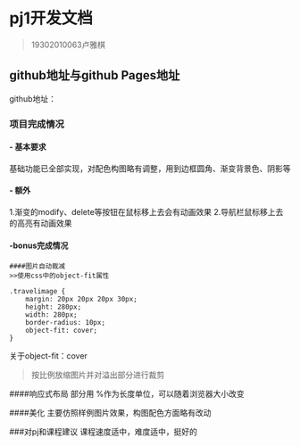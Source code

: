 # pj1开发文档 

> 19302010063卢雅棋

## github地址与github Pages地址
github地址：

### 项目完成情况
#### - 基本要求
基础功能已全部实现，对配色构图略有调整，用到边框圆角、渐变背景色、阴影等

#### - 额外
  1.渐变的modify、delete等按钮在鼠标移上去会有动画效果
  2.导航栏鼠标移上去的高亮有动画效果

#### -bonus完成情况
```
####图片自动裁减
>>使用css中的object-fit属性

.travelimage {
    margin: 20px 20px 20px 30px;
    height: 280px;
    width: 280px;
    border-radius: 10px;
    object-fit: cover;
}

```
关于object-fit：cover
>按比例放缩图片并对溢出部分进行裁剪

####响应式布局
部分用 %作为长度单位，可以随着浏览器大小改变

####美化
主要仿照样例图片效果，构图配色方面略有改动

###对pj和课程建议
课程速度适中，难度适中，挺好的
